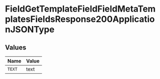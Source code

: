# FieldGetTemplateFieldFieldMetaTemplatesFieldsResponse200ApplicationJSONType


## Values

| Name   | Value  |
| ------ | ------ |
| `TEXT` | text   |